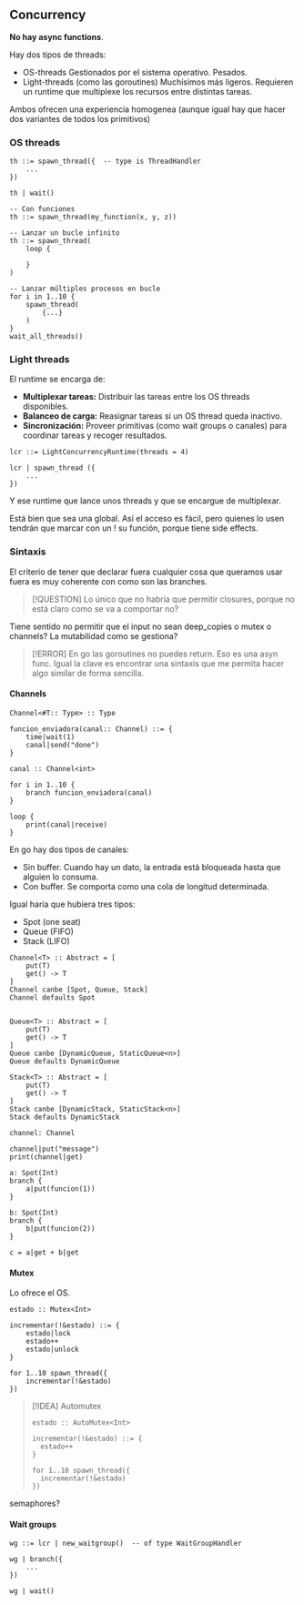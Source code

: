 ## Concurrency

**No hay async functions**.

Hay dos tipos de threads:

- OS-threads
	Gestionados por el sistema operativo.
	Pesados.
- Light-threads
	(como las goroutines)
	Muchísimos más ligeros.
	Requieren un runtime que multiplexe los recursos entre distintas tareas.

Ambos ofrecen una experiencia homogenea (aunque igual hay que hacer dos variantes de todos los primitivos)


### OS threads

```
th ::= spawn_thread({  -- type is ThreadHandler
	...
})

th | wait()

-- Con funciones
th ::= spawn_thread(my_function(x, y, z))

-- Lanzar un bucle infinito
th ::= spawn_thread(
	loop {

	}
)

-- Lanzar múltiples procesos en bucle
for i in 1..10 {
	spawn_thread(
		{...}
	)
}
wait_all_threads()
```


### Light threads

El runtime se encarga de:
- **Multiplexar tareas:** Distribuir las tareas entre los OS threads disponibles.
- **Balanceo de carga:** Reasignar tareas si un OS thread queda inactivo.
- **Sincronización:** Proveer primitivas (como wait groups o canales) para coordinar tareas y recoger resultados.

```
lcr ::= LightConcurrencyRuntime(threads = 4)

lcr | spawn_thread ({
	...
})
```
 Y ese runtime que lance unos threads y que se encargue de multiplexar.
 
 Está bien que sea una global. Así el acceso es fácil, pero quienes lo usen tendrán que marcar con un ! su función, porque tiene side effects.

### Sintaxis

El criterio de tener que declarar fuera cualquier cosa que queramos usar fuera es muy coherente con como son las branches.

>[!QUESTION]
>Lo único que no habría que permitir closures, porque no está claro como se va a comportar no?

Tiene sentido no permitir que el input no sean deep_copies o mutex o channels? La mutabilidad como se gestiona?

>[!ERROR]
>En go las goroutines no puedes return. Eso es una asyn func.
>Igual la clave es encontrar una sintaxis que me permita hacer algo similar de forma sencilla.


#### Channels

```
Channel<#T:: Type> :: Type
```

```
funcion_enviadora(canal:: Channel) ::= {
	time|wait(1)
	canal|send("done")
}

canal :: Channel<int>

for i in 1..10 {
	branch funcion_enviadora(canal)
}

loop {
	print(canal|receive)
}
```

En go hay dos tipos de canales:
- Sin buffer. Cuando hay un dato, la entrada está bloqueada hasta que alguien lo consuma.
- Con buffer. Se comporta como una cola de longitud determinada.

Igual haría que hubiera tres tipos:
- Spot (one seat)
- Queue (FIFO)
- Stack (LIFO)

```
Channel<T> :: Abstract = [
    put(T)
    get() -> T
]
Channel canbe [Spot, Queue, Stack]
Channel defaults Spot


Queue<T> :: Abstract = [
	put(T)
	get() -> T
]
Queue canbe [DynamicQueue, StaticQueue<n>]
Queue defaults DynamicQueue

Stack<T> :: Abstract = [
	put(T)
	get() -> T
]
Stack canbe [DynamicStack, StaticStack<n>]
Stack defaults DynamicStack

```

```
channel: Channel

channel|put("message")
print(channel|get)
```

```
a: Spot(Int)
branch {
	a|put(funcion(1))
}

b: Spot(Int)
branch {
	b|put(funcion(2))
}

c = a|get + b|get
```

#### Mutex

Lo ofrece el OS.

```
estado :: Mutex<Int>

incrementar(!&estado) ::= {
	estado|lock
	estado++
	estado|unlock
}

for 1..10 spawn_thread({
	incrementar(!&estado)
})
```

> [!IDEA] Automutex
> ```
> estado :: AutoMutex<Int>
> 
> incrementar(!&estado) ::= {
> 	estado++
> }
> 
> for 1..10 spawn_thread({
> 	incrementar(!&estado)
> })
> ```


semaphores?


#### Wait groups

```
wg ::= lcr | new_waitgroup()  -- of type WaitGroupHandler

wg | branch({
	...
})

wg | wait()
```

